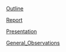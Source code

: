 [Outline](https://docs.google.com/document/d/11rA8fbMnKl4XQ8nmNV9YoBh6tc2EmGwkxjeRHP1J_8Y/edit?usp=sharing)

[Report](https://docs.google.com/document/d/1d8P94-amYmrEOSAnMiOcyvNyyM49Fg6uhKKXREncuSw/edit?usp=sharing)

[Presentation](https://docs.google.com/presentation/d/1J4vIi1q13mCjn6pkxDxXc2Rv3uEuJSRD93dfjtj-gJ4/edit?usp=sharing)

[General_Observations](https://docs.google.com/document/d/1y5VSn03M2magu8mzADfRvrohOqK-53rhWrrsvET5PeY/edit?usp=sharing)

